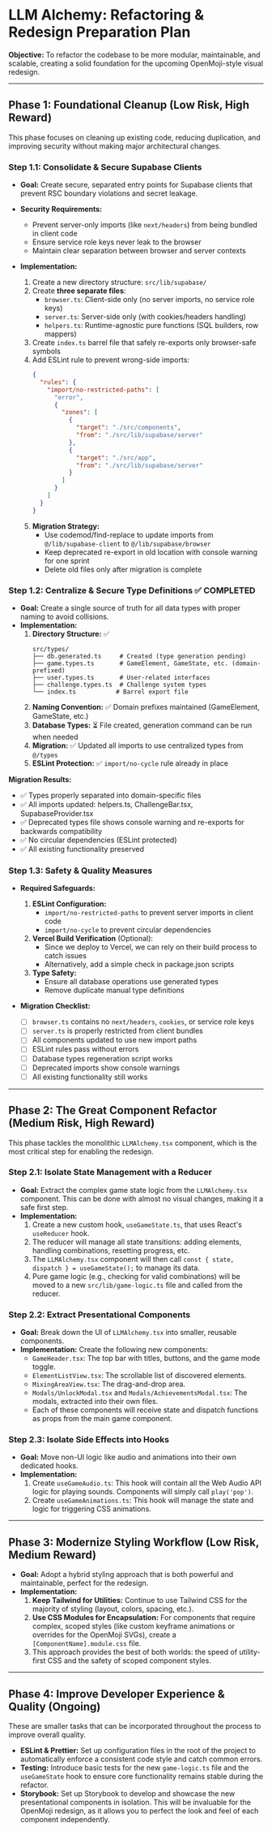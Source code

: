 # LLM Alchemy: Refactoring & Redesign Preparation Plan

**Objective:** To refactor the codebase to be more modular, maintainable, and scalable, creating a solid foundation for the upcoming OpenMoji-style visual redesign.

---

## **Phase 1: Foundational Cleanup (Low Risk, High Reward)**

This phase focuses on cleaning up existing code, reducing duplication, and improving security without making major architectural changes.

### **Step 1.1: Consolidate & Secure Supabase Clients**

*   **Goal:** Create secure, separated entry points for Supabase clients that prevent RSC boundary violations and secret leakage.
*   **Security Requirements:**
    - Prevent server-only imports (like `next/headers`) from being bundled in client code
    - Ensure service role keys never leak to the browser
    - Maintain clear separation between browser and server contexts

*   **Implementation:**
    1.  Create a new directory structure: `src/lib/supabase/`
    2.  Create **three separate files**:
        *   `browser.ts`: Client-side only (no server imports, no service role keys)
        *   `server.ts`: Server-side only (with cookies/headers handling)
        *   `helpers.ts`: Runtime-agnostic pure functions (SQL builders, row mappers)
    3.  Create `index.ts` barrel file that safely re-exports only browser-safe symbols
    4.  Add ESLint rule to prevent wrong-side imports:
        ```json
        {
          "rules": {
            "import/no-restricted-paths": [
              "error",
              {
                "zones": [
                  {
                    "target": "./src/components",
                    "from": "./src/lib/supabase/server"
                  },
                  {
                    "target": "./src/app",
                    "from": "./src/lib/supabase/server"
                  }
                ]
              }
            ]
          }
        }
        ```
    5.  **Migration Strategy:**
        - Use codemod/find-replace to update imports from `@/lib/supabase-client` to `@/lib/supabase/browser`
        - Keep deprecated re-export in old location with console warning for one sprint
        - Delete old files only after migration is complete

### **Step 1.2: Centralize & Secure Type Definitions** ✅ **COMPLETED**

*   **Goal:** Create a single source of truth for all data types with proper naming to avoid collisions.
*   **Implementation:**
    1.  **Directory Structure:** ✅
        ```
        src/types/
        ├── db.generated.ts     # Created (type generation pending)
        ├── game.types.ts       # GameElement, GameState, etc. (domain-prefixed)
        ├── user.types.ts       # User-related interfaces
        ├── challenge.types.ts  # Challenge system types
        └── index.ts           # Barrel export file
        ```
    2.  **Naming Convention:** ✅ Domain prefixes maintained (GameElement, GameState, etc.)
    3.  **Database Types:** ⏳ File created, generation command can be run when needed
    4.  **Migration:** ✅ Updated all imports to use centralized types from `@/types`
    5.  **ESLint Protection:** ✅ `import/no-cycle` rule already in place

**Migration Results:**
- ✅ Types properly separated into domain-specific files
- ✅ All imports updated: helpers.ts, ChallengeBar.tsx, SupabaseProvider.tsx
- ✅ Deprecated types file shows console warning and re-exports for backwards compatibility
- ✅ No circular dependencies (ESLint protected)
- ✅ All existing functionality preserved

### **Step 1.3: Safety & Quality Measures**

*   **Required Safeguards:**
    1.  **ESLint Configuration:**
        - `import/no-restricted-paths` to prevent server imports in client code
        - `import/no-cycle` to prevent circular dependencies
    2.  **Vercel Build Verification** (Optional):
        - Since we deploy to Vercel, we can rely on their build process to catch issues
        - Alternatively, add a simple check in package.json scripts
    3.  **Type Safety:**
        - Ensure all database operations use generated types
        - Remove duplicate manual type definitions

*   **Migration Checklist:**
    - [ ] `browser.ts` contains no `next/headers`, `cookies`, or service role keys
    - [ ] `server.ts` is properly restricted from client bundles
    - [ ] All components updated to use new import paths
    - [ ] ESLint rules pass without errors
    - [ ] Database types regeneration script works
    - [ ] Deprecated imports show console warnings
    - [ ] All existing functionality still works

---

## **Phase 2: The Great Component Refactor (Medium Risk, High Reward)**

This phase tackles the monolithic `LLMAlchemy.tsx` component, which is the most critical step for enabling the redesign.

### **Step 2.1: Isolate State Management with a Reducer**

*   **Goal:** Extract the complex game state logic from the `LLMAlchemy.tsx` component. This can be done with almost no visual changes, making it a safe first step.
*   **Implementation:**
    1.  Create a new custom hook, `useGameState.ts`, that uses React's `useReducer` hook.
    2.  The reducer will manage all state transitions: adding elements, handling combinations, resetting progress, etc.
    3.  The `LLMAlchemy.tsx` component will then call `const { state, dispatch } = useGameState();` to manage its data.
    4.  Pure game logic (e.g., checking for valid combinations) will be moved to a new `src/lib/game-logic.ts` file and called from the reducer.

### **Step 2.2: Extract Presentational Components**

*   **Goal:** Break down the UI of `LLMAlchemy.tsx` into smaller, reusable components.
*   **Implementation:** Create the following new components:
    *   `GameHeader.tsx`: The top bar with titles, buttons, and the game mode toggle.
    *   `ElementListView.tsx`: The scrollable list of discovered elements.
    *   `MixingAreaView.tsx`: The drag-and-drop area.
    *   `Modals/UnlockModal.tsx` and `Modals/AchievementsModal.tsx`: The modals, extracted into their own files.
    *   Each of these components will receive state and dispatch functions as props from the main game component.

### **Step 2.3: Isolate Side Effects into Hooks**

*   **Goal:** Move non-UI logic like audio and animations into their own dedicated hooks.
*   **Implementation:**
    1.  Create `useGameAudio.ts`: This hook will contain all the Web Audio API logic for playing sounds. Components will simply call `play('pop')`.
    2.  Create `useGameAnimations.ts`: This hook will manage the state and logic for triggering CSS animations.

---

## **Phase 3: Modernize Styling Workflow (Low Risk, Medium Reward)**

*   **Goal:** Adopt a hybrid styling approach that is both powerful and maintainable, perfect for the redesign.
*   **Implementation:**
    1.  **Keep Tailwind for Utilities:** Continue to use Tailwind CSS for the majority of styling (layout, colors, spacing, etc.).
    2.  **Use CSS Modules for Encapsulation:** For components that require complex, scoped styles (like custom keyframe animations or overrides for the OpenMoji SVGs), create a `[ComponentName].module.css` file.
    3.  This approach provides the best of both worlds: the speed of utility-first CSS and the safety of scoped component styles.

---

## **Phase 4: Improve Developer Experience & Quality (Ongoing)**

These are smaller tasks that can be incorporated throughout the process to improve overall quality.

*   **ESLint & Prettier:** Set up configuration files in the root of the project to automatically enforce a consistent code style and catch common errors.
*   **Testing:** Introduce basic tests for the new `game-logic.ts` file and the `useGameState` hook to ensure core functionality remains stable during the refactor.
*   **Storybook:** Set up Storybook to develop and showcase the new presentational components in isolation. This will be invaluable for the OpenMoji redesign, as it allows you to perfect the look and feel of each component independently.
